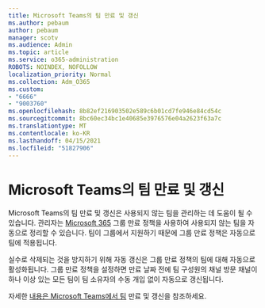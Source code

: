 ```yaml
---
title: Microsoft Teams의 팀 만료 및 갱신
ms.author: pebaum
author: pebaum
manager: scotv
ms.audience: Admin
ms.topic: article
ms.service: o365-administration
ROBOTS: NOINDEX, NOFOLLOW
localization_priority: Normal
ms.collection: Adm_O365
ms.custom:
- "6666"
- "9003760"
ms.openlocfilehash: 8b82ef216903502e589c6b01cd7fe946e84cd54c
ms.sourcegitcommit: 8bc60ec34bc1e40685e3976576e04a2623f63a7c
ms.translationtype: MT
ms.contentlocale: ko-KR
ms.lasthandoff: 04/15/2021
ms.locfileid: "51827906"
---
```

# <a name="team-expiration-and-renewal-in-microsoft-teams"></a>Microsoft Teams의 팀 만료 및 갱신

Microsoft Teams의 팀 만료 및 갱신은 사용되지 않는 팀을 관리하는 데 도움이 될 수 있습니다. 관리자는  [Microsoft 365](https://docs.microsoft.com/microsoft-365/admin/create-groups/office-365-groups-expiration-policy)  그룹 만료 정책을 사용하여 사용되지 않는 팀을 자동으로 정리할 수 있습니다. 팀이 그룹에서 지원하기 때문에 그룹 만료 정책은 자동으로 팀에 적용됩니다.

실수로 삭제되는 것을 방지하기 위해 자동 갱신은 그룹 만료 정책의 팀에 대해 자동으로 활성화됩니다. 그룹 만료 정책을 설정하면 만료 날짜 전에 팀 구성원의 채널 방문 채널이 하나 이상 있는 모든 팀이 팀 소유자의 수동 개입 없이 자동으로 갱신됩니다.  

자세한  [내용은 Microsoft Teams에서 팀](https://docs.microsoft.com/microsoftteams/team-expiration-renewal)  만료 및 갱신을 참조하세요.
